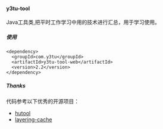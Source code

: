 #### y3tu-tool
Java工具类,把平时工作学习中用的技术进行汇总，用于学习使用。

##### 使用

    <dependency>
      <groupId>com.y3tu</groupId>
      <artifactId>y3tu-tool-web</artifactId>
      <version>2.2</version>
    </dependency>

##### Thanks
代码参考以下优秀的开源项目：
- [hutool](https://gitee.com/loolly/hutool)
- [layering-cache](https://github.com/xiaolyuh/layering-cache) 


